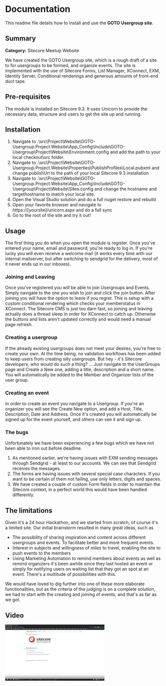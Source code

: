 # Documentation

This readme file details how to install and use the **GOTO Usergroup site**.

## Summary

**Category:** Sitecore Meetup Website

We have created the GOTO Usergroup site, which is a rough draft of a site to for usergroups to be formed, and organize events. 
The site is implemented with the use of Sitecore Forms, List Manager, XConnect, EXM, Identity Server, Conditional renderings and generous amounts of front-end duct tape.

## Pre-requisites

The module is installed on Sitecore 9.3. It uses Unicorn to provide the necessary data, structure and users to get the site up and running.

## Installation

1. Navigate to .\src\Project\Website\GOTO-Usergroup.Project.Website\App_Config\Include\GOTO-Usergroup\Project\Website\Environment.config and add the path to your local checkout\src folder.
2. Navigate to .\src\Project\Website\GOTO-Usergroup.Project.Website\Properties\PublishProfiles\Local.pubxml and change publishUrl to the path of your local Sitecore 9.3 installation
3. Navigate to .\src\Project\Website\GOTO-Usergroup.Project.Website\App_Config\Include\GOTO-Usergroup\Project\Website\Sites.config and change the hostname and targethostname to match your local site.
4. Open the Visual Studio solution and do a full nuget restore and rebuild
5. Open your favorite browser and navigate to https://[yoursite]/unicorn.aspx and do a full sync
6. Go to the root of the site and try it out!

## Usage

The first thing you do when you open the module is register. Once you've entered your name, email and password, you're ready to log in. If you're lucky you will even receive a welcome mail (it works every time with our internal mailserver, but after switching to sendgrid for the delivery, most of it never ends up in our inboxes).

### Joining and Leaving

Once you've registered you will be able to join Usergroups and Events. Simply navigate to the one you wish to join and click the join button. After joining you will have the option to leave if you regret. This is setup with a custom conditional rendering which checks your memberstatus in XConnect.
The Sitecore CMS is just too darn fast, so joining and leaving actually does a thread sleep in order for XConnect to catch up. Otherwise the buttons and lists aren't updated correctly and would need a manual page refresh.

### Creating a usergroup

If the already existing usergroups does not meet your desires, you're free to create your own. At the time being, no validation workflows has been added to keep users from creating silly usergroups. But hey - it's Sitecore developers, who would do such a thing? ...
Just navigate to the UserGroups page and Create a New one, adding a title, description and a short name. You will automatically be added to the Member and Organizer lists of the user group.

### Creating an event

In order to create an event you navigate to a Usergroup. If you're an organizer you will see the Create New option, and add a Host, Title, Description, Date and Address. Once it's created you will automatically be signed up for the event yourself, and others can see it and sign up.

### The bugs
Unfortunately we have been experiencing a few bugs which we have not been able to iron out before deadline.
1. As mentioned earlier, we're having issues with EXM sending messages through Sendgrid - at least to our accounts. We can see that Sendgrid receives the messages.
2. The forms are having issues with several special case characters. If you want to be certain of them not failing, use only letters, digits and spaces.
3. We have created a couple of custom Form fields in order to maintain the Sitecore context, in a perfect world this would have been handled differently.

## The limitations
Given it's a 24 hour Hackathon, and we started from scratch, of course it's a limited site. Our initial brainstorm resulted in many great ideas, such as 
- The possibility of sharing inspiration and content across different usergroups and events. To facilitate better and more frequent events. 
- Interest in subjects and willingness of miles to travel, enabling the site to push events to the members
- Using Marketing Automation to remind members about events as well as remind organizers it's been awhile since they last hosted an event or simply for notifying users on waiting list that they got an spot at an event. There's a multitude of possibilities with this.

We would have loved to dig further into one of these more elaborate functionalities, but as the criteria of the judging is on a complete solution, we had to start with the creating and joining of events, and that's as far as we got.

## Video

[![Video Demostration](./documentation/images/yt.png?raw=true)](https://youtu.be/Q3d2jF16AXE)
